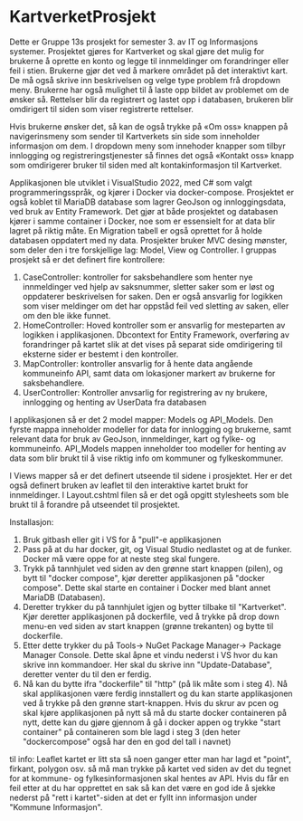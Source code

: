 # KartverketProsjekt
Dette er Gruppe 13s prosjekt for semester 3. av IT og Informasjons systemer. Prosjektet gjøres for Kartverket og skal gjøre det mulig for brukerne å oprette en konto og legge til innmeldinger om forandringer eller feil i stien. Brukerne gjør det ved å markere området på det interaktivt kart. De må  også skrive inn beskrivelsen og velge type problem frå dropdown meny. Brukerne har også mulighet til å laste opp bildet av problemet om de ønsker så. Rettelser blir da registrert og lastet opp i databasen, brukeren blir omdirigert til siden som viser registrerte rettelser. 

Hvis brukerne ønsker det, så kan de også trykke på «Om oss» knappen på navigerinsmeny som sender til Kartverkets sin side som inneholder informasjon om dem. I dropdown meny som innehoder knapper som tilbyr innlogging og registreringstjenester så finnes det også «Kontakt oss» knapp som omdirigerer bruker til siden med alt kontakinformasjon til Kartverket. 

Applikasjonen ble utviklet i VisualStudio 2022, med C# som valgt programmeringsspråk, og kjører i Docker via docker-compose. Prosjektet er også koblet til MariaDB database som lagrer GeoJson og innloggingsdata, ved bruk av Entity Framework. Det gjør at både prosjektet og databasen kjører i samme container i Docker, noe som er essensielt for at data blir lagret på riktig måte. En Migration tabell er også oprettet for å holde databasen oppdatert med ny data.
Prosjekter bruker MVC desing mønster, som deler den i tre forskjellige lag: Model, View og Controller. I gruppas prosjekt så er det definert fire kontrollere: 
1. CaseController: kontroller for saksbehandlere som henter nye innmeldinger ved hjelp av saksnummer, sletter saker som er løst og oppdaterer beskrivelsen for saken. Den er også ansvarlig for logikken som viser meldinger om det har oppståd feil ved sletting av saken, eller om den ble ikke funnet. 
2.	HomeController: Hoved kontroller som er ansvarlig for mesteparten av logikken i applikasjonen. Dbcontext for Entity Framework, overføring av forandringer på kartet slik at det vises på separat side omdirigering til eksterne sider er bestemt i den kontroller.
3.	MapController: kontroller ansvarlig for å hente data angående kommuneinfo API, samt data om lokasjoner markert av brukerne for saksbehandlere.
4.	UserController: Kontroller anvsarlig for registrering av ny brukere, innlogging og henting av UserData fra databasen

I applikasjonen så er det 2 model mapper: Models og API_Models. Den fyrste mappa inneholder modeller for data for innlogging og brukerne, samt relevant data for bruk av GeoJson, innmeldinger, kart og fylke- og kommuneinfo. API_Models mappen inneholder too modeller for henting av data som blir brukt til å vise riktig info om kommuner og fylkeskommuner. 

I Views mapper så er det definert utseende til sidene i prosjektet. Her er det også definert bruken av leaflet til den interaktive kartet brukt for innmeldinger. I Layout.cshtml filen så er det ogå opgitt stylesheets som ble brukt til å forandre på utseendet til prosjektet.

Installasjon:
1. Bruk gitbash eller git i VS for å "pull"-e applikasjonen
2. Pass på at du har docker, git, og Visual Studio nedlastet og at de funker. Docker må være oppe for at neste steg skal fungere.
3. Trykk på tannhjulet ved siden av den grønne start knappen (pilen), og bytt til "docker compose", kjør deretter applikasjonen på "docker compose". Dette skal starte en container i Docker med blant annet MariaDB (Databasen).
4. Deretter trykker du på tannhjulet igjen og bytter tilbake til "Kartverket". Kjør deretter applikasjonen på dockerfile, ved å trykke på drop down menu-en ved siden av start knappen (grønne trekanten) og bytte til dockerfile.
5.  Etter dette trykker du på Tools-> NuGet Package Manager-> Package Manager Console. Dette skal åpne et vindu nederst i VS hvor du kan skrive inn kommandoer. Her skal du skrive inn "Update-Database", deretter venter du til den er ferdig.
6.  Nå kan du bytte ifra "dockerfile" til "http" (på lik måte som i steg 4). Nå skal applikasjonen være ferdig innstallert og du kan starte applikasjonen ved å trykke på den grønne start-knappen. Hvis du skrur av pcen og skal kjøre applikasjonen på nytt så må du starte docker containeren på nytt, dette kan du gjøre gjennom å gå i docker appen og trykke "start container" på containeren som ble lagd i steg 3 (den heter "dockercompose" også har den en god del tall i navnet)


til info: 
Leaflet kartet er litt sta så noen ganger etter man har lagd et "point", firkant, polygon osv. så må man trykke på kartet ved siden av det du tegnet for at kommune- og fylkesinformasjonen skal hentes av API. Hvis du får en feil etter at du har opprettet en sak så kan det være en god ide å sjekke nederst på "rett i kartet"-siden at det er fyllt inn informasjon under "Kommune Informasjon". 
